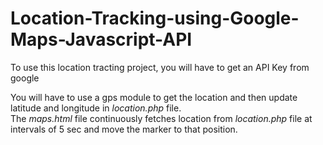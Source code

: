 # Location-Tracking-using-Google-Maps-Javascript-API

To use this location tracting project, you will have to get an API Key from google

You will have to use a gps module to get the location and then update latitude and longitude in _location.php_ file.
<br>The _maps.html_ file continuously fetches location from _location.php_ file at intervals of 5 sec and move the marker to that position.
